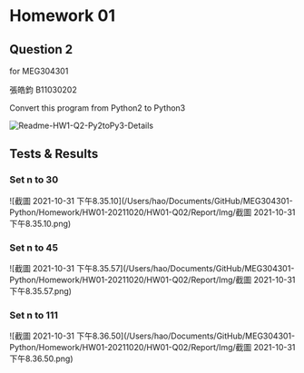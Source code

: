# Homework 01

## Question 2

for MEG304301

張皓鈞 B11030202



Convert this program from Python2 to Python3

![Readme-HW1-Q2-Py2toPy3-Details](/Users/hao/Documents/GitHub/MEG304301-Python/Homework/HW01-20211020/HW01-Q02/Report/Img/Readme-HW1-Q2-Py2toPy3-Details.png)



## Tests & Results

### Set n to 30

![截圖 2021-10-31 下午8.35.10](/Users/hao/Documents/GitHub/MEG304301-Python/Homework/HW01-20211020/HW01-Q02/Report/Img/截圖 2021-10-31 下午8.35.10.png)

### Set n to 45

![截圖 2021-10-31 下午8.35.57](/Users/hao/Documents/GitHub/MEG304301-Python/Homework/HW01-20211020/HW01-Q02/Report/Img/截圖 2021-10-31 下午8.35.57.png)

### Set n to 111

![截圖 2021-10-31 下午8.36.50](/Users/hao/Documents/GitHub/MEG304301-Python/Homework/HW01-20211020/HW01-Q02/Report/Img/截圖 2021-10-31 下午8.36.50.png)

